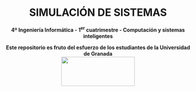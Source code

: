 <center><h1>SIMULACIÓN DE SISTEMAS</h1></center>
<center><b>4º Ingeniería Informática - 1<sup>er</sup> cuatrimestre - Computación y sistemas inteligentes</b></center>



<p align="center">
   <b>Este repositorio es fruto del esfuerzo de los estudiantes de la Universidad de Granada</b></br>
   <a href="http://deiit.ugr.es/"><img width="200" height="80" src="https://imgur.com/1lXPd4l.png"></a>
</p>
